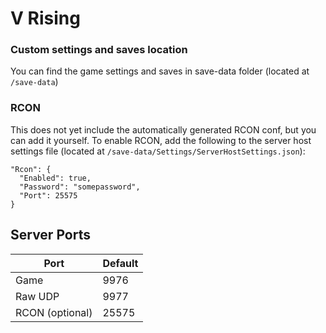 # V Rising

### Custom settings and saves location

You can find the game settings and saves in save-data folder (located at `/save-data`)

### RCON

This does not yet include the automatically generated RCON conf, but you can add it yourself.
To enable RCON, add the following to the server host settings file (located at `/save-data/Settings/ServerHostSettings.json`):
```
"Rcon": {
  "Enabled": true,
  "Password": "somepassword",
  "Port": 25575
}
```

## Server Ports

| Port            | Default |
| --------------- | ------- |
| Game            | 9976    |
| Raw UDP         | 9977    |
| RCON (optional) | 25575   |
